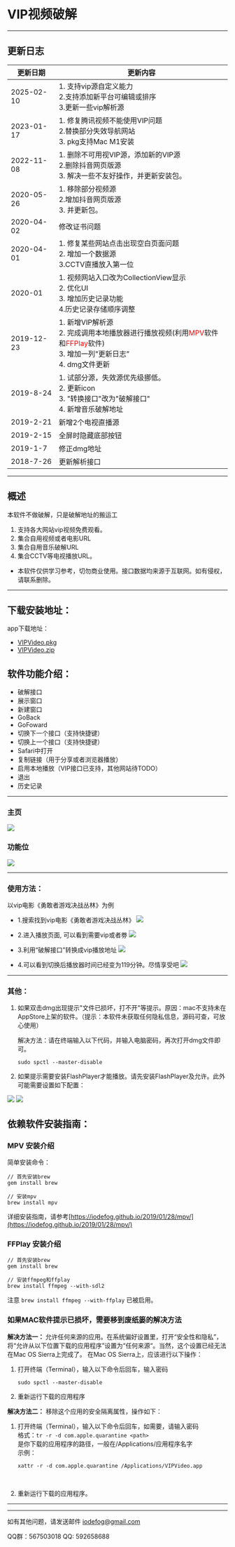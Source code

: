 
# VIP视频破解

---

## 更新日志

| 更新日期 | 更新内容 |
| ---- | --- |
|2025-02-10| 1. 支持vip源自定义能力</br> 2.支持添加新平台可编辑或排序 </br> 3.更新一些vip解析源 </br>  |
|2023-01-17| 1. 修复腾讯视频不能使用VIP问题</br> 2.替换部分失效导航网站 </br> 3. pkg支持Mac M1安装 |
|2022-11-08| 1. 删除不可用视VIP源，添加新的VIP源</br> 2.删除抖音网页版源 </br> 3. 解决一些不友好操作，并更新安装包。 |
|2020-05-26| 1. 移除部分视频源</br> 2.增加抖音网页版源 </br> 3. 并更新包。 |
|2020-04-02|  修改证书问题 |
|2020-04-01| 1. 修复某些网站点击出现空白页面问题 </br> 2. 增加一个数据源 </br>3.CCTV直播放入第一位|
| 2020-01 |  1. 视频网站入口改为CollectionView显示</br> 2. 优化UI </br>3. 增加历史记录功能 </br> 4.历史记录存储顺序调整 |
| 2019-12-23  |  1. 新增VIP解析源  </br> 2. 完成调用本地播放器进行播放视频(利用<font color='red'>MPV</font>软件和<font color='red'>FFPlay</font>软件)  </br>3. 增加一列"更新日志”  </br>4. dmg文件更新 |
| 2019-8-24 |  1. 试部分源，失效源优先级挪低。</br> 2. 更新icon </br> 3. "转换接口"改为"破解接口" </br> 4. 新增音乐破解地址</br>
| 2019-2-21 | 新增2个电视直播源 |
| 2019-2-15 | 全屏时隐藏底部按钮 |
| 2019-1-7 | 修正dmg地址 |
| 2018-7-26 | 更新解析接口 |

----

## 概述

本软件不做破解，只是破解地址的搬运工

1. 支持各大网站vip视频免费观看。
2. 集合自用视频或者电影URL
3. 集合自用音乐破解URL
4. 集合CCTV等电视播放URL。

* 本软件仅供学习参考，切勿商业使用。接口数据均来源于互联网。如有侵权，请联系删除。

---

## 下载安装地址：

app下载地址：

* [VIPVideo.pkg](https://github.com/iodefog/VipVideo/releases/download/1.1.0/VIPVideo.pkg)
* [VIPVideo.zip](https://github.com/iodefog/VipVideo/releases/download/1.1.0/VIPVideo.zip)


## 软件功能介绍：
* 破解接口
* 展示窗口
* 新建窗口
* GoBack
* GoFoward
* 切换下一个接口（支持快捷键）
* 切换上一个接口（支持快捷键）
* Safari中打开
* 复制链接（用于分享或者浏览器播放）
* 启用本地播放（VIP接口已支持，其他网站待TODO）
* 退出
* 历史记录


---

### 主页
![](./images/home.jpeg)

### 功能位
![](./images/gongnengwei.png)

---

### 使用方法：

以vip电影《勇敢者游戏决战丛林》为例

* 1.搜索找到vip电影《勇敢者游戏决战丛林》
![](./images/WX20180530-145513@2x.jpeg)

* 2.进入播放页面, 可以看到需要vip或者劵
![](./images/WX20180530-145751@2x.jpeg) 

* 3.利用“破解接口”转换成vip播放地址
![](./images/WX20180530-145832@2x.jpeg) 

* 4.可以看到切换后播放器时间已经变为119分钟。尽情享受吧
![](./images/WX20180530-150004@2x.jpeg) 

---

### 其他：

1. 如果双击dmg出现提示"文件已损坏，打不开"等提示。原因：mac不支持未在AppStore上架的软件。（提示：本软件未获取任何隐私信息，源码可查，可放心使用）

	解决方法：请在终端输入以下代码，并输入电脑密码，再次打开dmg文件即可。

	```
	sudo spctl --master-disable
	```

2. 如果提示需要安装FlashPlayer才能播放。请先安装FlashPlayer及允许。此外可能需要设置如下配置：

![](./images/peizhi.png)
![](./images/peizhi2.jpg)

## 依赖软件安装指南：
### MPV 安装介绍

简单安装命令：
```
// 首先安装brew
gem install brew

// 安装mpv
brew install mpv
```
详细安装指南，请参考[https://iodefog.github.io/2019/01/28/mpv/](https://iodefog.github.io/2019/01/28/mpv/)


### FFPlay 安装介绍
```
// 首先安装brew
gem install brew

// 安装ffmpeg和ffplay
brew install ffmpeg --with-sdl2

```
注意 ``` brew install ffmpeg --with-ffplay ``` 已被启用。


### 如果MAC软件提示已损坏，需要移到废纸篓的解决方法

<b>解决方法一： </b>
允许任何来源的应用。在系统偏好设置里，打开“安全性和隐私”，将“允许从以下位置下载的应用程序”设置为“任何来源“。当然，这个设置已经无法在Mac OS Sierra上完成了。
在Mac OS Sierra上，应该进行以下操作：

1. 打开终端（Terminal），输入以下命令后回车，输入密码 </br>

	``` 
	sudo spctl --master-disable 
	```

2. 重新运行下载的应用程序

<b>解决方法二：</b>
移除这个应用的安全隔离属性，操作如下：

1. 打开终端（Terminal），输入以下命令后回车，如需要，请输入密码</br>
格式：``` tr -r -d com.apple.quarantine <path> ``` </br>
<path> 是你下载的应用程序的路径，一般在/Applications/应用程序名字 </br>
示例：

	```
	xattr -r -d com.apple.quarantine /Applications/VIPVideo.app
	```
</br>

2. 重新运行下载的应用程序。

---

----------------------

如有其他问题，请发送邮件 [iodefog@gmail.com](mailto:iodefog@gmail.com)

QQ群：567503018
QQ: 592658688
